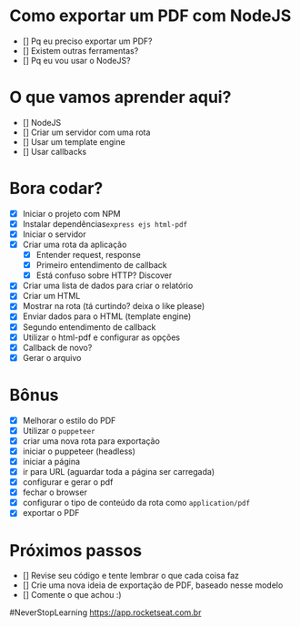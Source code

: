 # Como exportar um PDF com NodeJS

* [] Pq eu preciso exportar um PDF?
* [] Existem outras ferramentas?
* [] Pq eu vou usar o NodeJS?

# O que vamos aprender aqui?
* [] NodeJS
* [] Criar um servidor com uma rota
* [] Usar um template engine
* [] Usar callbacks

# Bora codar?
* [x] Iniciar o projeto com NPM
* [x] Instalar dependências`express ejs html-pdf`
* [x] Iniciar o servidor
* [x] Criar uma rota da aplicação
    * [x] Entender request, response
    * [x] Primeiro entendimento de callback
    * [x] Está confuso sobre HTTP? Discover
* [x] Criar uma lista de dados para criar o relatório
* [x] Criar um HTML
* [x] Mostrar na rota (tá curtindo? deixa o like please)
* [x] Enviar dados para o HTML (template engine)
* [x] Segundo entendimento de callback
* [x] Utilizar o html-pdf e configurar as opções
* [x] Callback de novo?
* [x] Gerar o arquivo

# Bônus

* [x] Melhorar o estilo do PDF
* [x] Utilizar o `puppeteer`
* [x] criar uma nova rota para exportação
* [x] iniciar o puppeteer (headless)
* [x] iniciar a página
* [x] ir para URL (aguardar toda a página ser carregada)
* [x] configurar e gerar o pdf
* [x] fechar o browser
* [x] configurar o tipo de conteúdo da rota como `application/pdf`
* [x] exportar o PDF

# Próximos passos

* [] Revise seu código e tente lembrar o que cada coisa faz
* [] Crie uma nova ideia de exportação de PDF, baseado nesse modelo
* [] Comente o que achou :)

#NeverStopLearning
https://app.rocketseat.com.br